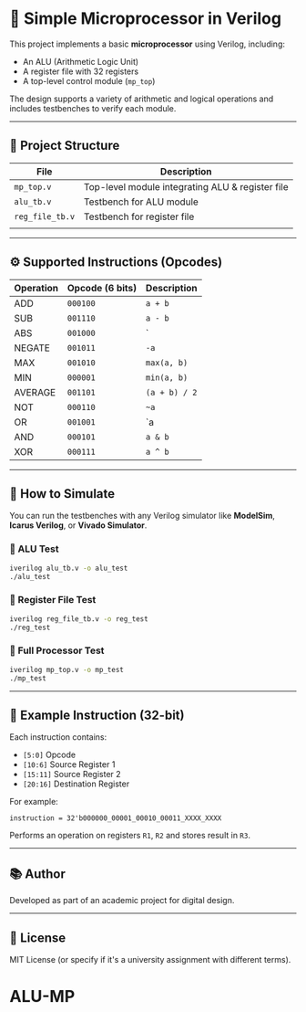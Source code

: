 
# 🧠 Simple Microprocessor in Verilog

This project implements a basic **microprocessor** using Verilog, including:
- An ALU (Arithmetic Logic Unit)
- A register file with 32 registers
- A top-level control module (`mp_top`)

The design supports a variety of arithmetic and logical operations and includes testbenches to verify each module.

---

## 📂 Project Structure

| File             | Description                                         |
|------------------|-----------------------------------------------------|
| `mp_top.v`       | Top-level module integrating ALU & register file    |
| `alu_tb.v`       | Testbench for ALU module                            |
| `reg_file_tb.v`  | Testbench for register file                         |
|                     |

---

## ⚙️ Supported Instructions (Opcodes)

| Operation        | Opcode (6 bits) | Description                       |
|------------------|-----------------|-----------------------------------|
| ADD              | `000100`        | `a + b`                           |
| SUB              | `001110`        | `a - b`                           |
| ABS              | `001000`        | `|a|`                             |
| NEGATE           | `001011`        | `-a`                              |
| MAX              | `001010`        | `max(a, b)`                       |
| MIN              | `000001`        | `min(a, b)`                       |
| AVERAGE          | `001101`        | `(a + b) / 2`                     |
| NOT              | `000110`        | `~a`                              |
| OR               | `001001`        | `a | b`                           |
| AND              | `000101`        | `a & b`                           |
| XOR              | `000111`        | `a ^ b`                           |

---

## 🧪 How to Simulate

You can run the testbenches with any Verilog simulator like **ModelSim**, **Icarus Verilog**, or **Vivado Simulator**.

### 🔹 ALU Test
```bash
iverilog alu_tb.v -o alu_test
./alu_test
```

### 🔹 Register File Test
```bash
iverilog reg_file_tb.v -o reg_test
./reg_test
```

### 🔹 Full Processor Test
```bash
iverilog mp_top.v -o mp_test
./mp_test
```

---

## 🧠 Example Instruction (32-bit)

Each instruction contains:
- `[5:0]`   Opcode
- `[10:6]`  Source Register 1
- `[15:11]` Source Register 2
- `[20:16]` Destination Register

For example:

```
instruction = 32'b000000_00001_00010_00011_XXXX_XXXX
```

Performs an operation on registers `R1`, `R2` and stores result in `R3`.

---

## 📚 Author

Developed as part of an academic project for digital design.

---

## 📝 License

MIT License (or specify if it's a university assignment with different terms).
# ALU-MP
